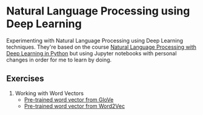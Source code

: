 # Natural Language Processing using Deep Learning

Experimenting with Natural Language Processing using Deep Learning techniques. They're based on the course [Natural Language Processing with Deep Learning in Python](https://www.udemy.com/natural-language-processing-with-deep-learning-in-python/) but using Jupyter notebooks with personal changes in order for me to learn by doing.

## Exercises
1. Working with Word Vectors
    - [Pre-trained word vector from GloVe](Word%20Vectors/Pretrained%20GloVe.ipynb)
    - [Pre-trained word vector from Word2Vec](Word%20Vectors/Pretrained%20Word2Vec.ipynb)
